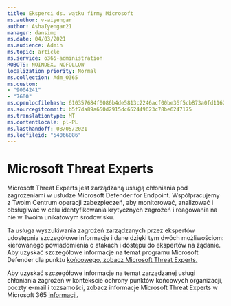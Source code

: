 ```yaml
---
title: Eksperci ds. wątku firmy Microsoft
ms.author: v-aiyengar
author: AshaIyengar21
manager: dansimp
ms.date: 04/03/2021
ms.audience: Admin
ms.topic: article
ms.service: o365-administration
ROBOTS: NOINDEX, NOFOLLOW
localization_priority: Normal
ms.collection: Adm_O365
ms.custom:
- "9004241"
- "7600"
ms.openlocfilehash: 610357684f0086b4de5813c2246acf00be36f5cb873a0fd1162b00fd0e57eb42
ms.sourcegitcommit: b5f7da89a650d2915dc652449623c78be6247175
ms.translationtype: MT
ms.contentlocale: pl-PL
ms.lasthandoff: 08/05/2021
ms.locfileid: "54066086"
---
```

# <a name="microsoft-threat-experts"></a>Microsoft Threat Experts

Microsoft Threat Experts jest zarządzaną usługą chłoniania pod zagrożeniami w usłudze Microsoft Defender for Endpoint.  Współpracujemy z Twoim Centrum operacji zabezpieczeń, aby monitorować, analizować i obsługiwać w celu identyfikowania krytycznych zagrożeń i reagowania na nie w Twoim unikatowym środowisku.

Ta usługa wyszukiwania zagrożeń zarządzanych przez ekspertów udostępnia szczegółowe informacje i dane dzięki tym dwóch możliwościom: kierowanego powiadomienia o atakach i dostępu do ekspertów na żądanie. Aby uzyskać szczegółowe informacje na temat programu Microsoft Defender dla punktu [końcowego, zobacz Microsoft Threat Experts.]( https://docs.microsoft.com/microsoft-365/security/defender-endpoint/microsoft-threat-experts)

Aby uzyskać szczegółowe informacje na temat zarządzanej usługi chłoniania zagrożeń w kontekście ochrony punktów końcowych organizacji, poczty e-mail i tożsamości, zobacz informacje Microsoft Threat Experts w Microsoft 365 [informacji.](https://docs.microsoft.com/microsoft-365/security/mtp/microsoft-threat-experts?view=o365-worldwide)